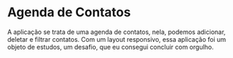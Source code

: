 # Agenda de Contatos

<p>A aplicação se trata de uma agenda de contatos, nela, podemos adicionar, deletar e filtrar contatos. Com um layout responsivo, essa aplicação foi um objeto de estudos, um desafio, que eu consegui concluir com orgulho.</p>
